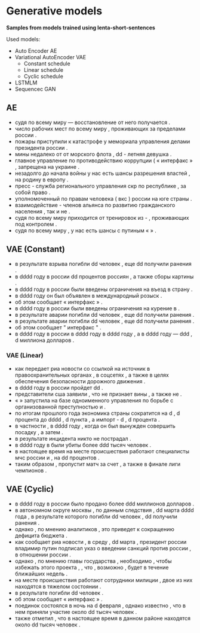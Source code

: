 # Generative models

**Samples from models trained using lenta-short-sentences**

Used models:

- Auto Encoder AE
- Variational AutoEncoder VAE
  - Constant schedule
  - Linear schedule
  - Cyclic schedule
- LSTMLM 
- Sequencec GAN

## AE

- судя по всему миру — восстановление <unk> от него получается . <eos>
- число рабочих мест по всему миру , проживающих за пределами россии . <eos>
- пожары приступили к катастрофе у мемориала управления делами президента россии . <eos>
- мины недалеко от от морского флота , dd - летняя девушка . <eos>
- главное управление по противодействию коррупции ( « интерфакс » , запрещена на украине . <eos>
- незадолго до начала войны у нас есть шансы разрешения властей , <unk> на родину в европу . <eos>
- пресс - служба регионального управления скр по республике , <unk> за собой право . <eos>
- уполномоченный по правам человека ( вкс ) россии на юге страны . <eos>
- взаимодействие - членов альянса по развитию гражданского населения , так и <unk> не <unk> . <eos>
- судя по всему миру приходится от тренировок из - <unk> , проживающих под контролем . <eos>
- судя по всему миру , у нас есть шансы с путиным « <unk> » . <eos>

## VAE (Constant)

- в результате взрыва погибли dd человек , еще dd получили ранения . <eos>
- в dddd году в россии <unk> dd процентов россиян , а также <unk> сборы картины . <eos>
- в dddd году в россии были введены ограничения на въезд в страну . <eos>
- в dddd году он был объявлен в международный розыск . <eos>
- об этом сообщает « интерфакс » . <eos>
- в dddd году в россии были введены ограничения на курение в <unk> . <eos>
- в результате аварии погибли dd человек , еще dd получили ранения . <eos>
- в результате аварии погибли dd человек , еще dd получили ранения . <eos>
- об этом сообщает " интерфакс " . <eos>
- в dddd году в россии в dddd году <unk> в dddd году , а в dddd году — ddd , d миллиона долларов .

### VAE (Linear)

- как передает риа новости со ссылкой на источник в правоохранительных органах , <unk> <unk> в соцсетях , а также в целях обеспечения безопасности дорожного движения . <eos>
- в dddd году в россии пройдет dd <unk> . <eos>
- представители сша заявили , что не признает вины <unk> , а также не <unk> . <eos>
- « <unk> » запустила на базе одноименного управления по борьбе с организованной преступностью и <unk> . <eos>
- по итогам прошлого года экономика страны сократится на d , d процента до dddd , d пункта , а импорт - d , d процента . <eos>
- в частности , в dddd году , когда он был вынужден совершить посадку , а затем <unk> <unk> . <eos>
- в результате инцидента никто не пострадал . <eos>
- в dddd году в <unk> были убиты более ddd тысяч человек . <eos>
- в настоящее время на месте происшествия работают специалисты мчс россии и <unk> , <unk> на dd процентов . <eos>
- таким образом , <unk> пропустит матч за счет <unk> , а также в финале лиги чемпионов .

## VAE (Cyclic)

- в dddd году в россии было продано более ddd миллионов долларов . <eos>
- в <unk> автономном округе москвы , по данным следствия , dd марта dddd года , в результате которого погибли dd человек , dd получили ранения . <eos>
- однако , по мнению аналитиков , это приведет к сокращению дефицита бюджета . <eos>
- как сообщает риа новости , в среду , dd марта , президент россии владимир путин подписал указ о введении санкций против россии , <unk> в отношении россии . <eos>
- однако , по мнению главы государства , необходимо , чтобы избежать этого проекта , <unk> , что , возможно , будет <unk> в течение ближайших недель . <eos>
- на месте происшествия работают сотрудники милиции , двое из них находятся в тяжелом состоянии . <eos>
- в результате погибли dd человек . <eos>
- об этом сообщает « интерфакс » . <eos>
- поединок состоялся в ночь на d февраля , однако известно , что <unk> в нем приняли участие около dd тысяч человек . <eos>
- <unk> также отметил , что в настоящее время в данном районе находятся около dd тысяч человек . <eos>
   
